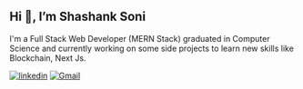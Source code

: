 ## Hi 👋, I’m Shashank Soni

I'm a Full Stack Web Developer (MERN Stack)  graduated in Computer Science and currently working on some side projects to learn new skills like Blockchain, Next Js.

[![linkedin](https://img.shields.io/badge/-Shashank%20Soni-0077B5?style=flat-square&labelColor=0077B5&logo=LinkedIn&link=https://www.linkedin.com/in/shashank-soni-697470128/)](https://www.linkedin.com/in/shashank-soni-697470128/)
[![Gmail](https://img.shields.io/badge/-Shashank%20Soni-c14438?style=flat-square&logo=Gmail&logoColor=white)](mailto:shashanksoni61@gmail.com)
